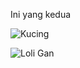 Ini yang kedua

![Kucing](https://i.pinimg.com/736x/97/f5/b1/97f5b13a59df5acfb23254770dd5303c.jpg)

![Loli Gan](https://i.pinimg.com/736x/5c/3c/0e/5c3c0ee3be977dfaf07144fca19c5cf3.jpg)
